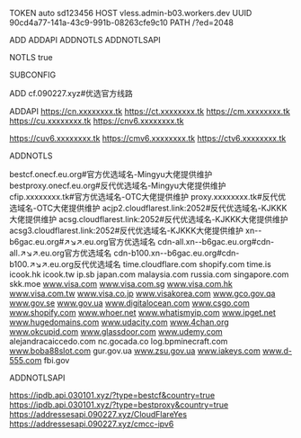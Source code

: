 TOKEN auto sd123456
HOST vless.admin-b03.workers.dev
UUID 90cd4a77-141a-43c9-991b-08263cfe9c10
PATH /?ed=2048

ADD
ADDAPI
ADDNOTLS
ADDNOTLSAPI

NOTLS true

SUBCONFIG







ADD
cf.090227.xyz#优选官方线路

ADDAPI
https://cn.xxxxxxxx.tk
https://ct.xxxxxxxx.tk
https://cm.xxxxxxxx.tk
https://cu.xxxxxxxx.tk
https://cnv6.xxxxxxxx.tk

https://cuv6.xxxxxxxx.tk
https://cmv6.xxxxxxxx.tk
https://ctv6.xxxxxxxx.tk



ADDNOTLS

bestcf.onecf.eu.org#官方优选域名-Mingyu大佬提供维护
bestproxy.onecf.eu.org#反代优选域名-Mingyu大佬提供维护
cfip.xxxxxxxx.tk#官方优选域名-OTC大佬提供维护
proxy.xxxxxxxx.tk#反代优选域名-OTC大佬提供维护
acjp2.cloudflarest.link:2052#反代优选域名-KJKKK大佬提供维护
acsg.cloudflarest.link:2052#反代优选域名-KJKKK大佬提供维护
acsg3.cloudflarest.link:2052#反代优选域名-KJKKK大佬提供维护
xn--b6gac.eu.org#↗↘↗.eu.org官方优选域名
cdn-all.xn--b6gac.eu.org#cdn-all.↗↘↗.eu.org官方优选域名
cdn-b100.xn--b6gac.eu.org#cdn-b100.↗↘↗.eu.org反代优选域名
time.cloudflare.com
shopify.com
time.is
icook.hk
icook.tw
ip.sb
japan.com
malaysia.com
russia.com
singapore.com
skk.moe
www.visa.com
www.visa.com.sg
www.visa.com.hk
www.visa.com.tw
www.visa.co.jp
www.visakorea.com
www.gco.gov.qa
www.gov.se
www.gov.ua
www.digitalocean.com
www.csgo.com
www.shopify.com
www.whoer.net
www.whatismyip.com
www.ipget.net
www.hugedomains.com
www.udacity.com
www.4chan.org
www.okcupid.com
www.glassdoor.com
www.udemy.com
alejandracaiccedo.com
nc.gocada.co
log.bpminecraft.com
www.boba88slot.com
gur.gov.ua
www.zsu.gov.ua
www.iakeys.com
www.d-555.com
fbi.gov


ADDNOTLSAPI

https://ipdb.api.030101.xyz/?type=bestcf&country=true
https://ipdb.api.030101.xyz/?type=bestproxy&country=true
https://addressesapi.090227.xyz/CloudFlareYes
https://addressesapi.090227.xyz/cmcc-ipv6
